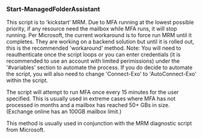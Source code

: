 ### Start-ManagedFolderAssistant

This script is to 'kickstart' MRM. Due to MFA running at the lowest possible priority, 
if any resource need the mailbox while MFA runs, it will stop running. Per Microsoft, the current workaround is 
to force run MRM until it completes. They are working on a backend solution but until it is rolled out, this is the recommended 'workaround' method.
Note:
You will need to reauthenticate once the script loops or you can enter credentials (it is recommended to use an account with
limited perimissions) under the '#variables' section to automate the process. If you do decide to automate the script, 
you will also need to change 'Connect-Exo' to 'AutoConnect-Exo' within the script.

The script will attempt to run MFA once every 15 minutes for the user specified. This is usually used in extreme cases where MFA has not processed in months and a mailbox has reached 50+ GBs in size. (Exchange online has an 100GB mailbox limit.)

This method is usually used in conjunction with the MRM diagnostic script from Microsoft.
